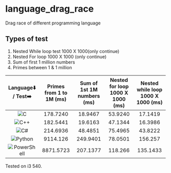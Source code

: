 # language_drag_race
Drag  race of different programming language

## Types of test
1. Nested While loop test 1000 X 1000(only continue)
2. Nested For loop 1000 X 1000 (only continue)
3. Sum of first 1 million numbers
4. Primes between 1 & 1 million <br>

|Language⬇️ / Test➡️| Primes from 1 to 1M (ms)| Sum of 1st 1M numbers (ms) |Nested for loop 1000 X 1000 (ms)| Nested while loop 1000 X 1000 (ms)|
|:---: |:---: |:---:|:---:|:---:|
|![C](https://img.shields.io/badge/c-%2300599C.svg?style=for-the-badge&logo=c&logoColor=white)|178.7240|18.9467|53.9240|17.1419|
|![C++](https://img.shields.io/badge/c++-%2300599C.svg?style=for-the-badge&logo=c%2B%2B&logoColor=white)|182.5441|19.6163|47.1344|16.3986|
|![C#](https://img.shields.io/badge/c%23-%23239120.svg?style=for-the-badge&logo=c-sharp&logoColor=white)|214.6936|48.4851|75.4965|43.8222|
|![Python](https://img.shields.io/badge/python-3670A0?style=for-the-badge&logo=python&logoColor=ffdd54)|9114.126|249.9401|78.0501|156.257|
|![PowerShell](https://img.shields.io/badge/PowerShell-%235391FE.svg?style=for-the-badge&logo=powershell&logoColor=white)|8871.5723|207.1377|118.266|135.1433|


 Tested on i3 540.
